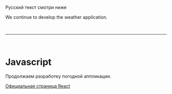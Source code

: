 Русский текст смотри ниже

We continue to develop the weather application.

<br/><hr/><br/>

# Javascript

Продолжаем разработку погодной аппликации.

<a href="https://react.dev/" target="_blank">Официальная страница React</a>